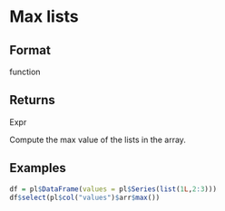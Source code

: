 # Max lists

## Format

function

## Returns

Expr

Compute the max value of the lists in the array.

## Examples

```r
df = pl$DataFrame(values = pl$Series(list(1L,2:3)))
df$select(pl$col("values")$arr$max())
```
